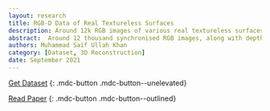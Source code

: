```yaml
---
layout: research
title: RGB-D Data of Real Textureless Surfaces
description: Around 12k RGB images of various real textureless surfaces with depth maps and surface normal maps, obtained using a Microsoft Kinect v2 camera.
abstract:  Around 12 thousand synchronised RGB images, along with depth maps and surface normal maps for various textureless surfaces, obtained using a Microsoft Kinect v2 camera in real world.
authors: Muhammad Saif Ullah Khan
category: [Dataset, 3D Reconstruction]
date: September 2021
---
```


[Get Dataset](https://kaggle.com/saifkhichi96/textureless-real-data/)
{: .mdc-button .mdc-button--unelevated}

[Read Paper](#)
{: .mdc-button .mdc-button--outlined}
